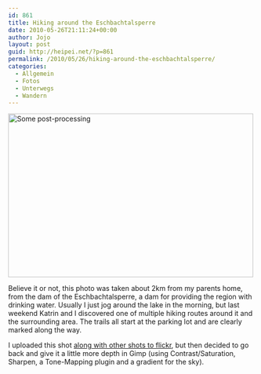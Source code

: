 ```yaml
---
id: 861
title: Hiking around the Eschbachtalsperre
date: 2010-05-26T21:11:24+00:00
author: Jojo
layout: post
guid: http://heipei.net/?p=861
permalink: /2010/05/26/hiking-around-the-eschbachtalsperre/
categories:
  - Allgemein
  - Fotos
  - Unterwegs
  - Wandern
---
```

[<img data-echo="https://farm4.static.flickr.com/3366/4639362871_f898d5c2ef.jpg" width="500" height="334" alt="Some post-processing" class="aligncenter" />](https://secure.flickr.com/photos/heipei/4639362871/ "Some post-processing by heipei, on Flickr")

Believe it or not, this photo was taken about 2km from my parents home, from the dam of the Eschbachtalsperre, a dam for providing the region with drinking water. Usually I just jog around the lake in the morning, but last weekend Katrin and I discovered one of multiple hiking routes around it and the surrounding area. The trails all start at the parking lot and are clearly marked along the way.

I uploaded this shot [along with other shots to flickr](https://secure.flickr.com/photos/heipei/archives/date-taken/2010/05/23/detail/), but then decided to go back and give it a little more depth in Gimp (using Contrast/Saturation, Sharpen, a Tone-Mapping plugin and a gradient for the sky).
